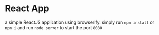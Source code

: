 # React App

a simple ReactJS application using browserify. simply run `npm install` or `npm i` and run `node server` to start the port `8080`